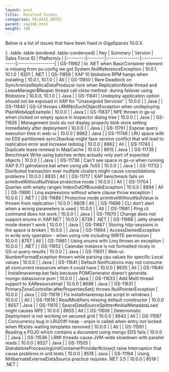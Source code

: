 ```yaml
---
layout: post
title:  Resolved Issues
categories: RELEASE_NOTES
parent: xap100.html
weight: 300
---
```



Below is a list of issues that have been fixed in GigaSpaces 10.0.X.



{: .table .table-bordered .table-condensed}
| Key | Summary | Version | Sales Force ID | Platform/s |
|:---------|:--------|:----------------|:---------------|:------------------|
| <nobr>GS-11962</nobr> | In .NET when BasicContainer element is missing from pu.config we got System.NullReferenceException | 10.0.1, 10.1.0 | 9201  | .NET |
| GS-11856 | XAP 10 blobstore RPM hangs when installing | 10.0.1, 10.1.0  |  | All |
| GS-11850 | Rare Deadlock on SynchronizeReplicaDataProducer lock when ReplicationNode thread and LeaseManager$Reaper thread call close method- during failover using Blobstore | 10.0.0, 10.1.0 |  | Java |
| GS-11841 | Undeploy application option should not be exposed in XAP for "Unassigned Services" | 10.0.0 |  | Java |
| GS-11840 | GS-UI throws LRMINoSuchObjectException when undeploying PlainWebAppExample | 10.0.0 |  | Java |
| GS-11837 | NPE thrown in gs-ui when clicked on empty space in Inspector dialog tree | 10.0.0 |  | Java |
| GS-11826 | Management tools do not display properly blob store setting immediately after deployment | 10.0.0 |  | Java |
| GS-11761 | Expose query execution time in web-ui | 10.0.0 | 8962 | Java |
| GS-11748 | LRU space with no EDS partitioned-sync2backup might face version conflict that will lead to replication error and increase redolog | 10.0.0 | 8962 | All |
| GS-11740 | Duplicate lease renewal in MapCache | 10.0.0 | 8815 | Java |
| GS-11739 | Benchmark Write using batches writes actually only part of expected objects | 10.0.0 |  | Java |
| GS-11736 | Can't see space in gs-ui when running XAP 9.7.1 gsInstance.bat when using jdk 7u55 | 10.0.0 |  | Java |
| GS-11732 | Disributed transaction over multiple clusters might cause consolidations problems | 10.0.0 | 8935 | All |
| GS-11717 | XAP benchmark fails on primitiveWithoutNullValue protective mode | 10.0.0 |  | All |
| GS-11704 | Queries with empty ranges IndexOutOfBoundsException | 10.0.0 | 8894 | All |
| GS-11690 | Linq expressions without where clause throw exception | 10.0.0 | | .NET |
| GS-11689 | Protective mode primitiveWithoutNullValue is thrown from replication | 10.0.0 | 8808 | All |
| GS-11686 | CLI don't alert when a wrong parameters is used | 10.0.0 | | All |
| GS-11681 | Ping cli command does not work | 10.0.0 | | Java |
| GS-11670 | Change does not support enums in XAP.NET | 10.0.0 | 8739 | .NET |
| GS-11668 | Jetty shared mode doesn't work | 10.0.0 | | Java |
| GS-11667 | Storing http-sessions in the space is broken | 10.0.0 |  | Java |
| GS-11664 | AccessDeniedException in write only operation - when using role including WRITE permission | 10.0.0 | 8757 | All |
| GS-11661 | Using enums with Linq throws an exception | 10.0.0 | | .NET |
| GS-11652 | Calendar instance is not formatted nicely in GS-ui query results | 10.0.0 | | Java |
| GS-11651 | Web-ui: NumberFormatException thrown while parsing cpu values for specific Local values | 10.0.0 |  | Java |
| GS-11641 | Default Notifications may not consume all concurrent resources when it could have | 10.0.0 | 8635 | All |
| GS-11640 | Installmavenrep.bat fails because POMGenerator doesn't generate mongo-datasource pom | 10.0.0 |  | Java |
| GS-11633 | Add Multi thread support to XAResourceImpl | 10.0.0 | 8698 | Java |
| GS-11631 | PrimaryZoneController.afterPropertiesSet() throws NullPointerException | 10.0.0 | | Java |
| GS-11619 | Fix installmavenrep.bat script in windows | 10.0.0 |  | All |
| GS-11616 | ReadModifiers missing default constructor | 10.0.0 | 8657 | Java |
| GS-11615 | SpaceDataSourceSplitter#initialMetadataLoad might causes NPE | 10.0.0 | 8655 | All |
| GS-11606 | Deterministic Deployment is not working on secured grid | 10.0.0 | 8642 | All |
| GS-11587 | Concurrency bug in LRU/Off-heap - unpin is called when entry not locked when ifExists waiting templates removed | 10.0.0 | | All |
| GS-11561 | Reading a POJO which contains a document using mongo EDS fails | 10.0.0 |  | Java |
| GS-11536 | LRMI threads cause JVM-wide slowdown with parallel reads | 10.0.0 | 8527 | Java |
| GS-11505 | StandaloneProcessingUnitContainerProvider#close() raise Interruption that cause problems in unit tests | 10.0.0 | 8518 | Java |
| GS-11194 | Using NHibernateExternalDataSource practice requires .NET 3.5 | 10.0.0 | 8518 | .NET |
